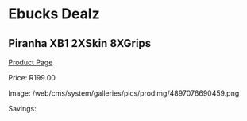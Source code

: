 
# Ebucks Dealz
## Piranha XB1 2XSkin 8XGrips
[Product Page](https://www.ebucks.com/web/shop/productSelected.do?prodId=1232227236&catId=365757697)

Price: R199.00

Image: /web/cms/system/galleries/pics/prodimg/4897076690459.png

Savings: 


	